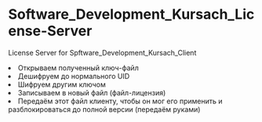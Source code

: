 # Software_Development_Kursach_License-Server
License Server for Spftware_Development_Kursach_Client
<li>Открываем полученный ключ-файл</li>
<li>Дешифруем до нормального UID</li>
<li>Шифруем другим ключом</li>
<li>Записываем в новый файл (файл-лицензия)</li>
<li>Передаём этот файл клиенту, чтобы он мог его применить и разблокироваться до полной версии (передаём руками)</li>
